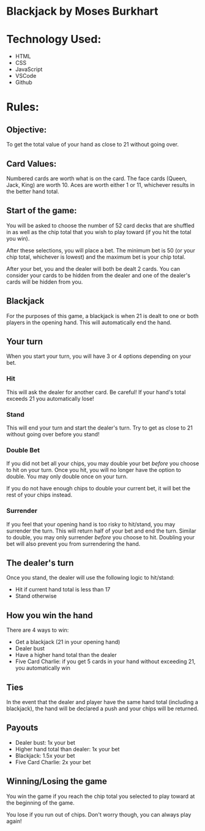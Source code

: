 # Blackjack by Moses Burkhart

# Technology Used: 
- HTML
- CSS
- JavaScript
- VSCode
- Github

# Rules:

## Objective:
To get the total value of your hand as close to 21 without going over.

## Card Values:
Numbered cards are worth what is on the card. The face cards (Queen, Jack, King) are worth 10.
Aces are worth either 1 or 11, whichever results in the better hand total.

## Start of the game:
You will be asked to choose the number of 52 card decks that are shuffled in as well as the chip total that you wish to play toward (if you hit the total you win).

After these selections, you will place a bet. The minimum bet is 50 (or your chip total, whichever is lowest) and the maximum bet is your chip total.

After your bet, you and the dealer will both be dealt 2 cards. You can consider your cards to be hidden from the dealer and one of the dealer's cards will be hidden from you.

## Blackjack
For the purposes of this game, a blackjack is when 21 is dealt to one or both players in the opening hand.
This will automatically end the hand.

## Your turn
When you start your turn, you will have 3 or 4 options depending on your bet.

### Hit
This will ask the dealer for another card. Be careful! If your hand's total exceeds 21 you automatically lose!

### Stand
This will end your turn and start the dealer's turn. Try to get as close to 21 without going over before you stand!

### Double Bet
If you did not bet all your chips, you may double your bet *before* you choose to hit on your turn. Once you hit, you will no longer have the option to double. You may only double once on your turn.

If you do not have enough chips to double your current bet, it will bet the rest of your chips instead.

### Surrender
If you feel that your opening hand is too risky to hit/stand, you may surrender the turn. This will return half of your bet and end the turn. Similar to double, you may only surrender *before* you choose to hit. Doubling your bet will also prevent you from surrendering the hand.

## The dealer's turn
Once you stand, the dealer will use the following logic to hit/stand:
- Hit if current hand total is less than 17
- Stand otherwise

## How you win the hand
There are 4 ways to win:
- Get a blackjack (21 in your opening hand)
- Dealer bust
- Have a higher hand total than the dealer
- Five Card Charlie: if you get 5 cards in your hand without exceeding 21, you automatically win

## Ties
In the event that the dealer and player have the same hand total (including a blackjack),
the hand will be declared a push and your chips will be returned.

## Payouts
- Dealer bust: 1x your bet
- Higher hand total than dealer: 1x your bet
- Blackjack: 1.5x your bet
- Five Card Charlie: 2x your bet

## Winning/Losing the game
You win the game if you reach the chip total you selected to play toward at the beginning of the game. 

You lose if you run out of chips. Don't worry though, you can always play again!